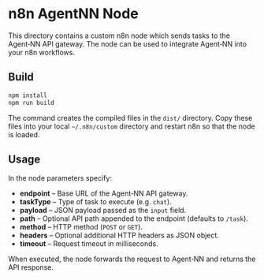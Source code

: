 # n8n AgentNN Node

This directory contains a custom n8n node which sends tasks to the Agent‑NN API
gateway. The node can be used to integrate Agent‑NN into your n8n workflows.

## Build

```bash
npm install
npm run build
```

The command creates the compiled files in the `dist/` directory. Copy these
files into your local `~/.n8n/custom` directory and restart n8n so that the node
is loaded.

## Usage

In the node parameters specify:

- **endpoint** – Base URL of the Agent‑NN API gateway.
- **taskType** – Type of task to execute (e.g. `chat`).
- **payload** – JSON payload passed as the `input` field.
- **path** – Optional API path appended to the endpoint (defaults to `/task`).
- **method** – HTTP method (`POST` or `GET`).
- **headers** – Optional additional HTTP headers as JSON object.
- **timeout** – Request timeout in milliseconds.

When executed, the node forwards the request to Agent‑NN and returns the API
response.

